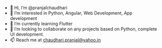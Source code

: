 - 👋 Hi, I’m @pranjalchaudhari
- 👀 I’m interested in Python, Angular, Web Development, App development
- 🌱 I’m currently learning Flutter
- 💞️ I’m looking to collaborate on any projects based on Python, complete UI development.
- 📫 Reach me at chaudhari.pranjal@yahoo.in

<!---
pranjalchaudhari/pranjalchaudhari is a ✨ special ✨ repository because its `README.md` (this file) appears on your GitHub profile.
You can click the Preview link to take a look at your changes.
--->
